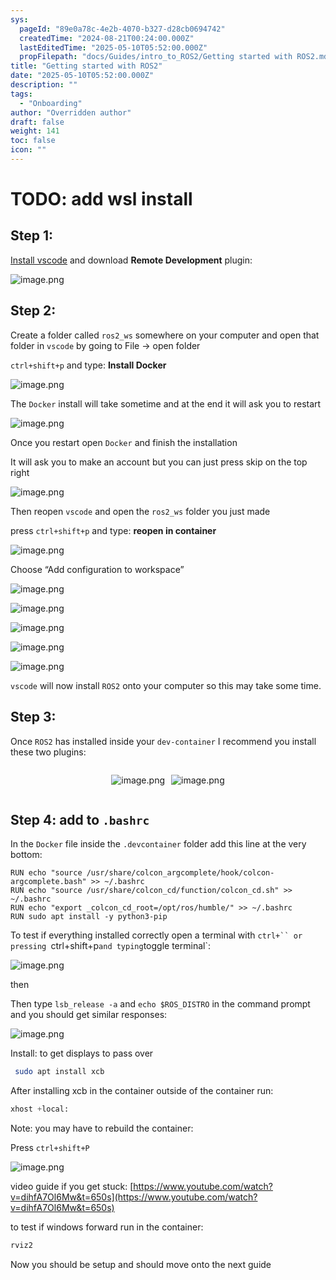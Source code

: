 ```yaml
---
sys:
  pageId: "89e0a78c-4e2b-4070-b327-d28cb0694742"
  createdTime: "2024-08-21T00:24:00.000Z"
  lastEditedTime: "2025-05-10T05:52:00.000Z"
  propFilepath: "docs/Guides/intro_to_ROS2/Getting started with ROS2.md"
title: "Getting started with ROS2"
date: "2025-05-10T05:52:00.000Z"
description: ""
tags:
  - "Onboarding"
author: "Overridden author"
draft: false
weight: 141
toc: false
icon: ""
---
```


# TODO: add wsl install

## Step 1:

[Install vscode](https://code.visualstudio.com/download) and download **Remote Development** plugin:

![image.png](https://prod-files-secure.s3.us-west-2.amazonaws.com/d518164a-d88e-44d1-a4ee-3adb3bd8bce0/efb52993-1881-4a40-b95e-6f020334f022/image.png?X-Amz-Algorithm=AWS4-HMAC-SHA256&X-Amz-Content-Sha256=UNSIGNED-PAYLOAD&X-Amz-Credential=ASIAZI2LB466XCQSIA6C%2F20250710%2Fus-west-2%2Fs3%2Faws4_request&X-Amz-Date=20250710T042214Z&X-Amz-Expires=3600&X-Amz-Security-Token=IQoJb3JpZ2luX2VjEK3%2F%2F%2F%2F%2F%2F%2F%2F%2F%2FwEaCXVzLXdlc3QtMiJHMEUCIH18sVTCWePjSwlmEyJLBJYmkAV6zh4NO9P7QsEk5BEMAiEA7IQVAOqSrrRq%2BjV%2B3Ex5%2B%2FQbZ%2BR4AubZEb5iRXSjd9YqiAQItf%2F%2F%2F%2F%2F%2F%2F%2F%2F%2FARAAGgw2Mzc0MjMxODM4MDUiDNiB%2But2kXkBrH8SGCrcAwlunUYCEzFbw%2FQXLXRhSKqDm%2BoUfqnjF2X3vI9YRJZ%2BtLgm2HnfUI6jfo4E9AGbMoKqtm%2Bw5V8IaYFw5dTlYKMvGvHA1vkhKOYXQX9AYMqu8R8zbSjYW5q6O2C%2Bw0Cdw0fsDSRE7w%2FxV0LDPnEIVqvSL5EvtMc4ViBZnhf2jLxaxgbLtrx9TVz59fPr5OaN9rsGqdJkbEfIzY%2BeEsHtTmM7Dn%2BvUw98LEusUfVMBwj5Gx51k7KRixshtNpIykjzhkTW6MSd4hxjrbrWluGvPdVVLfKGm0fa1jukQJ5S8WZx8eEV%2FdOVFg%2FbGN8Sq%2FcXidxrXMpCcbBVb%2FX7ZqzLVQie87k3RjKUb59iOTXFB5V4U26rpRdKm%2FP1eL2IWAI7lA%2B4Uf1WGZzfFhzhKkwnZUwlFBAPRG%2FonU1mX9ue46jt1ec%2BBinGj0tVL23dHwfPfDfKNaBIxybmo2sE9AZmiWLmKjIt4ocbWtZQwfHSjVDFGicDVk73N2LUDCKSToKxgcqdIT6WXNie6tT4ijkSJSXiB%2FT2737NshAoBaEwT%2BtGHgm3usiq8WQFOUFkUscox3JfBVIJvr89%2BznCGXekXYFZDhwRlSVYCZa4M7Yf1LJUfGq4fTCAPDbVzi2CMP%2F%2BvMMGOqUBBWk4zGPqyVl4hbl3iktkJ7RsKLXtcv9p6hzpEx%2BdKbJvQ%2FYB8A8W7EAGmNDeY4Al%2FbD5bUa1sJdVsxJNf3n8UR7Ls4NyfGpeX6kmJ25NRzbXRZZFySkQYn%2BjEvUWvDeYLXbMnQLR9S165NoW3xmEnNiEsPepG4Yl05jDLOKyDmdrMkA962uFnv0r0LaeJWaC8xAeARvT%2B%2F51wON5rtiSlud3CDW6&X-Amz-Signature=49dabe2c247cf459f7a6f2288f37a70c4baad390ad61803a85a4c4ab2b105132&X-Amz-SignedHeaders=host&x-amz-checksum-mode=ENABLED&x-id=GetObject)

## Step 2:

Create a folder called `ros2_ws` somewhere on your computer and open that folder in `vscode` by going to File → open folder 

`ctrl+shift+p` and type: **Install Docker**

![image.png](https://prod-files-secure.s3.us-west-2.amazonaws.com/d518164a-d88e-44d1-a4ee-3adb3bd8bce0/2269dc0e-1cd5-47ff-bceb-c04ad9b2eab0/image.png?X-Amz-Algorithm=AWS4-HMAC-SHA256&X-Amz-Content-Sha256=UNSIGNED-PAYLOAD&X-Amz-Credential=ASIAZI2LB466XCQSIA6C%2F20250710%2Fus-west-2%2Fs3%2Faws4_request&X-Amz-Date=20250710T042214Z&X-Amz-Expires=3600&X-Amz-Security-Token=IQoJb3JpZ2luX2VjEK3%2F%2F%2F%2F%2F%2F%2F%2F%2F%2FwEaCXVzLXdlc3QtMiJHMEUCIH18sVTCWePjSwlmEyJLBJYmkAV6zh4NO9P7QsEk5BEMAiEA7IQVAOqSrrRq%2BjV%2B3Ex5%2B%2FQbZ%2BR4AubZEb5iRXSjd9YqiAQItf%2F%2F%2F%2F%2F%2F%2F%2F%2F%2FARAAGgw2Mzc0MjMxODM4MDUiDNiB%2But2kXkBrH8SGCrcAwlunUYCEzFbw%2FQXLXRhSKqDm%2BoUfqnjF2X3vI9YRJZ%2BtLgm2HnfUI6jfo4E9AGbMoKqtm%2Bw5V8IaYFw5dTlYKMvGvHA1vkhKOYXQX9AYMqu8R8zbSjYW5q6O2C%2Bw0Cdw0fsDSRE7w%2FxV0LDPnEIVqvSL5EvtMc4ViBZnhf2jLxaxgbLtrx9TVz59fPr5OaN9rsGqdJkbEfIzY%2BeEsHtTmM7Dn%2BvUw98LEusUfVMBwj5Gx51k7KRixshtNpIykjzhkTW6MSd4hxjrbrWluGvPdVVLfKGm0fa1jukQJ5S8WZx8eEV%2FdOVFg%2FbGN8Sq%2FcXidxrXMpCcbBVb%2FX7ZqzLVQie87k3RjKUb59iOTXFB5V4U26rpRdKm%2FP1eL2IWAI7lA%2B4Uf1WGZzfFhzhKkwnZUwlFBAPRG%2FonU1mX9ue46jt1ec%2BBinGj0tVL23dHwfPfDfKNaBIxybmo2sE9AZmiWLmKjIt4ocbWtZQwfHSjVDFGicDVk73N2LUDCKSToKxgcqdIT6WXNie6tT4ijkSJSXiB%2FT2737NshAoBaEwT%2BtGHgm3usiq8WQFOUFkUscox3JfBVIJvr89%2BznCGXekXYFZDhwRlSVYCZa4M7Yf1LJUfGq4fTCAPDbVzi2CMP%2F%2BvMMGOqUBBWk4zGPqyVl4hbl3iktkJ7RsKLXtcv9p6hzpEx%2BdKbJvQ%2FYB8A8W7EAGmNDeY4Al%2FbD5bUa1sJdVsxJNf3n8UR7Ls4NyfGpeX6kmJ25NRzbXRZZFySkQYn%2BjEvUWvDeYLXbMnQLR9S165NoW3xmEnNiEsPepG4Yl05jDLOKyDmdrMkA962uFnv0r0LaeJWaC8xAeARvT%2B%2F51wON5rtiSlud3CDW6&X-Amz-Signature=cd480fa4950cf0031d0794c9256959352a9a5d23e263c54057dc02a07d4be5ea&X-Amz-SignedHeaders=host&x-amz-checksum-mode=ENABLED&x-id=GetObject)

The `Docker` install will take sometime and at the end it will ask you to restart

![image.png](https://prod-files-secure.s3.us-west-2.amazonaws.com/d518164a-d88e-44d1-a4ee-3adb3bd8bce0/ed233f78-be33-4b1f-b89c-9c346c0e961e/image.png?X-Amz-Algorithm=AWS4-HMAC-SHA256&X-Amz-Content-Sha256=UNSIGNED-PAYLOAD&X-Amz-Credential=ASIAZI2LB466XCQSIA6C%2F20250710%2Fus-west-2%2Fs3%2Faws4_request&X-Amz-Date=20250710T042214Z&X-Amz-Expires=3600&X-Amz-Security-Token=IQoJb3JpZ2luX2VjEK3%2F%2F%2F%2F%2F%2F%2F%2F%2F%2FwEaCXVzLXdlc3QtMiJHMEUCIH18sVTCWePjSwlmEyJLBJYmkAV6zh4NO9P7QsEk5BEMAiEA7IQVAOqSrrRq%2BjV%2B3Ex5%2B%2FQbZ%2BR4AubZEb5iRXSjd9YqiAQItf%2F%2F%2F%2F%2F%2F%2F%2F%2F%2FARAAGgw2Mzc0MjMxODM4MDUiDNiB%2But2kXkBrH8SGCrcAwlunUYCEzFbw%2FQXLXRhSKqDm%2BoUfqnjF2X3vI9YRJZ%2BtLgm2HnfUI6jfo4E9AGbMoKqtm%2Bw5V8IaYFw5dTlYKMvGvHA1vkhKOYXQX9AYMqu8R8zbSjYW5q6O2C%2Bw0Cdw0fsDSRE7w%2FxV0LDPnEIVqvSL5EvtMc4ViBZnhf2jLxaxgbLtrx9TVz59fPr5OaN9rsGqdJkbEfIzY%2BeEsHtTmM7Dn%2BvUw98LEusUfVMBwj5Gx51k7KRixshtNpIykjzhkTW6MSd4hxjrbrWluGvPdVVLfKGm0fa1jukQJ5S8WZx8eEV%2FdOVFg%2FbGN8Sq%2FcXidxrXMpCcbBVb%2FX7ZqzLVQie87k3RjKUb59iOTXFB5V4U26rpRdKm%2FP1eL2IWAI7lA%2B4Uf1WGZzfFhzhKkwnZUwlFBAPRG%2FonU1mX9ue46jt1ec%2BBinGj0tVL23dHwfPfDfKNaBIxybmo2sE9AZmiWLmKjIt4ocbWtZQwfHSjVDFGicDVk73N2LUDCKSToKxgcqdIT6WXNie6tT4ijkSJSXiB%2FT2737NshAoBaEwT%2BtGHgm3usiq8WQFOUFkUscox3JfBVIJvr89%2BznCGXekXYFZDhwRlSVYCZa4M7Yf1LJUfGq4fTCAPDbVzi2CMP%2F%2BvMMGOqUBBWk4zGPqyVl4hbl3iktkJ7RsKLXtcv9p6hzpEx%2BdKbJvQ%2FYB8A8W7EAGmNDeY4Al%2FbD5bUa1sJdVsxJNf3n8UR7Ls4NyfGpeX6kmJ25NRzbXRZZFySkQYn%2BjEvUWvDeYLXbMnQLR9S165NoW3xmEnNiEsPepG4Yl05jDLOKyDmdrMkA962uFnv0r0LaeJWaC8xAeARvT%2B%2F51wON5rtiSlud3CDW6&X-Amz-Signature=e4984c51b890ece2f425eb4bfaa54f7bca840be753326d917fcee1f693ecd31a&X-Amz-SignedHeaders=host&x-amz-checksum-mode=ENABLED&x-id=GetObject)

Once you restart open `Docker` and finish the installation

It will ask you to make an account but you can just press skip on the top right

![image.png](https://prod-files-secure.s3.us-west-2.amazonaws.com/d518164a-d88e-44d1-a4ee-3adb3bd8bce0/21010ad9-1659-4fd9-9f59-9932a09b2a3d/image.png?X-Amz-Algorithm=AWS4-HMAC-SHA256&X-Amz-Content-Sha256=UNSIGNED-PAYLOAD&X-Amz-Credential=ASIAZI2LB466XCQSIA6C%2F20250710%2Fus-west-2%2Fs3%2Faws4_request&X-Amz-Date=20250710T042214Z&X-Amz-Expires=3600&X-Amz-Security-Token=IQoJb3JpZ2luX2VjEK3%2F%2F%2F%2F%2F%2F%2F%2F%2F%2FwEaCXVzLXdlc3QtMiJHMEUCIH18sVTCWePjSwlmEyJLBJYmkAV6zh4NO9P7QsEk5BEMAiEA7IQVAOqSrrRq%2BjV%2B3Ex5%2B%2FQbZ%2BR4AubZEb5iRXSjd9YqiAQItf%2F%2F%2F%2F%2F%2F%2F%2F%2F%2FARAAGgw2Mzc0MjMxODM4MDUiDNiB%2But2kXkBrH8SGCrcAwlunUYCEzFbw%2FQXLXRhSKqDm%2BoUfqnjF2X3vI9YRJZ%2BtLgm2HnfUI6jfo4E9AGbMoKqtm%2Bw5V8IaYFw5dTlYKMvGvHA1vkhKOYXQX9AYMqu8R8zbSjYW5q6O2C%2Bw0Cdw0fsDSRE7w%2FxV0LDPnEIVqvSL5EvtMc4ViBZnhf2jLxaxgbLtrx9TVz59fPr5OaN9rsGqdJkbEfIzY%2BeEsHtTmM7Dn%2BvUw98LEusUfVMBwj5Gx51k7KRixshtNpIykjzhkTW6MSd4hxjrbrWluGvPdVVLfKGm0fa1jukQJ5S8WZx8eEV%2FdOVFg%2FbGN8Sq%2FcXidxrXMpCcbBVb%2FX7ZqzLVQie87k3RjKUb59iOTXFB5V4U26rpRdKm%2FP1eL2IWAI7lA%2B4Uf1WGZzfFhzhKkwnZUwlFBAPRG%2FonU1mX9ue46jt1ec%2BBinGj0tVL23dHwfPfDfKNaBIxybmo2sE9AZmiWLmKjIt4ocbWtZQwfHSjVDFGicDVk73N2LUDCKSToKxgcqdIT6WXNie6tT4ijkSJSXiB%2FT2737NshAoBaEwT%2BtGHgm3usiq8WQFOUFkUscox3JfBVIJvr89%2BznCGXekXYFZDhwRlSVYCZa4M7Yf1LJUfGq4fTCAPDbVzi2CMP%2F%2BvMMGOqUBBWk4zGPqyVl4hbl3iktkJ7RsKLXtcv9p6hzpEx%2BdKbJvQ%2FYB8A8W7EAGmNDeY4Al%2FbD5bUa1sJdVsxJNf3n8UR7Ls4NyfGpeX6kmJ25NRzbXRZZFySkQYn%2BjEvUWvDeYLXbMnQLR9S165NoW3xmEnNiEsPepG4Yl05jDLOKyDmdrMkA962uFnv0r0LaeJWaC8xAeARvT%2B%2F51wON5rtiSlud3CDW6&X-Amz-Signature=4bd41b9f6b2aab2185ae3507b97f75bc97b46f78ba26ebd8e6135188e53ff406&X-Amz-SignedHeaders=host&x-amz-checksum-mode=ENABLED&x-id=GetObject)

Then reopen `vscode` and open the `ros2_ws` folder you just made

press `ctrl+shift+p` and type: **reopen in container**

![image.png](https://prod-files-secure.s3.us-west-2.amazonaws.com/d518164a-d88e-44d1-a4ee-3adb3bd8bce0/4e93b8c2-41ad-488c-8095-c74205196118/image.png?X-Amz-Algorithm=AWS4-HMAC-SHA256&X-Amz-Content-Sha256=UNSIGNED-PAYLOAD&X-Amz-Credential=ASIAZI2LB466XCQSIA6C%2F20250710%2Fus-west-2%2Fs3%2Faws4_request&X-Amz-Date=20250710T042214Z&X-Amz-Expires=3600&X-Amz-Security-Token=IQoJb3JpZ2luX2VjEK3%2F%2F%2F%2F%2F%2F%2F%2F%2F%2FwEaCXVzLXdlc3QtMiJHMEUCIH18sVTCWePjSwlmEyJLBJYmkAV6zh4NO9P7QsEk5BEMAiEA7IQVAOqSrrRq%2BjV%2B3Ex5%2B%2FQbZ%2BR4AubZEb5iRXSjd9YqiAQItf%2F%2F%2F%2F%2F%2F%2F%2F%2F%2FARAAGgw2Mzc0MjMxODM4MDUiDNiB%2But2kXkBrH8SGCrcAwlunUYCEzFbw%2FQXLXRhSKqDm%2BoUfqnjF2X3vI9YRJZ%2BtLgm2HnfUI6jfo4E9AGbMoKqtm%2Bw5V8IaYFw5dTlYKMvGvHA1vkhKOYXQX9AYMqu8R8zbSjYW5q6O2C%2Bw0Cdw0fsDSRE7w%2FxV0LDPnEIVqvSL5EvtMc4ViBZnhf2jLxaxgbLtrx9TVz59fPr5OaN9rsGqdJkbEfIzY%2BeEsHtTmM7Dn%2BvUw98LEusUfVMBwj5Gx51k7KRixshtNpIykjzhkTW6MSd4hxjrbrWluGvPdVVLfKGm0fa1jukQJ5S8WZx8eEV%2FdOVFg%2FbGN8Sq%2FcXidxrXMpCcbBVb%2FX7ZqzLVQie87k3RjKUb59iOTXFB5V4U26rpRdKm%2FP1eL2IWAI7lA%2B4Uf1WGZzfFhzhKkwnZUwlFBAPRG%2FonU1mX9ue46jt1ec%2BBinGj0tVL23dHwfPfDfKNaBIxybmo2sE9AZmiWLmKjIt4ocbWtZQwfHSjVDFGicDVk73N2LUDCKSToKxgcqdIT6WXNie6tT4ijkSJSXiB%2FT2737NshAoBaEwT%2BtGHgm3usiq8WQFOUFkUscox3JfBVIJvr89%2BznCGXekXYFZDhwRlSVYCZa4M7Yf1LJUfGq4fTCAPDbVzi2CMP%2F%2BvMMGOqUBBWk4zGPqyVl4hbl3iktkJ7RsKLXtcv9p6hzpEx%2BdKbJvQ%2FYB8A8W7EAGmNDeY4Al%2FbD5bUa1sJdVsxJNf3n8UR7Ls4NyfGpeX6kmJ25NRzbXRZZFySkQYn%2BjEvUWvDeYLXbMnQLR9S165NoW3xmEnNiEsPepG4Yl05jDLOKyDmdrMkA962uFnv0r0LaeJWaC8xAeARvT%2B%2F51wON5rtiSlud3CDW6&X-Amz-Signature=65140d2be7792b8f7aeb4631578265ced936590c12d5fc90433ffe8208e68c51&X-Amz-SignedHeaders=host&x-amz-checksum-mode=ENABLED&x-id=GetObject)

Choose “Add configuration to workspace”

![image.png](https://prod-files-secure.s3.us-west-2.amazonaws.com/d518164a-d88e-44d1-a4ee-3adb3bd8bce0/9560b282-5060-4989-ba37-97e7b2c22476/image.png?X-Amz-Algorithm=AWS4-HMAC-SHA256&X-Amz-Content-Sha256=UNSIGNED-PAYLOAD&X-Amz-Credential=ASIAZI2LB466XCQSIA6C%2F20250710%2Fus-west-2%2Fs3%2Faws4_request&X-Amz-Date=20250710T042214Z&X-Amz-Expires=3600&X-Amz-Security-Token=IQoJb3JpZ2luX2VjEK3%2F%2F%2F%2F%2F%2F%2F%2F%2F%2FwEaCXVzLXdlc3QtMiJHMEUCIH18sVTCWePjSwlmEyJLBJYmkAV6zh4NO9P7QsEk5BEMAiEA7IQVAOqSrrRq%2BjV%2B3Ex5%2B%2FQbZ%2BR4AubZEb5iRXSjd9YqiAQItf%2F%2F%2F%2F%2F%2F%2F%2F%2F%2FARAAGgw2Mzc0MjMxODM4MDUiDNiB%2But2kXkBrH8SGCrcAwlunUYCEzFbw%2FQXLXRhSKqDm%2BoUfqnjF2X3vI9YRJZ%2BtLgm2HnfUI6jfo4E9AGbMoKqtm%2Bw5V8IaYFw5dTlYKMvGvHA1vkhKOYXQX9AYMqu8R8zbSjYW5q6O2C%2Bw0Cdw0fsDSRE7w%2FxV0LDPnEIVqvSL5EvtMc4ViBZnhf2jLxaxgbLtrx9TVz59fPr5OaN9rsGqdJkbEfIzY%2BeEsHtTmM7Dn%2BvUw98LEusUfVMBwj5Gx51k7KRixshtNpIykjzhkTW6MSd4hxjrbrWluGvPdVVLfKGm0fa1jukQJ5S8WZx8eEV%2FdOVFg%2FbGN8Sq%2FcXidxrXMpCcbBVb%2FX7ZqzLVQie87k3RjKUb59iOTXFB5V4U26rpRdKm%2FP1eL2IWAI7lA%2B4Uf1WGZzfFhzhKkwnZUwlFBAPRG%2FonU1mX9ue46jt1ec%2BBinGj0tVL23dHwfPfDfKNaBIxybmo2sE9AZmiWLmKjIt4ocbWtZQwfHSjVDFGicDVk73N2LUDCKSToKxgcqdIT6WXNie6tT4ijkSJSXiB%2FT2737NshAoBaEwT%2BtGHgm3usiq8WQFOUFkUscox3JfBVIJvr89%2BznCGXekXYFZDhwRlSVYCZa4M7Yf1LJUfGq4fTCAPDbVzi2CMP%2F%2BvMMGOqUBBWk4zGPqyVl4hbl3iktkJ7RsKLXtcv9p6hzpEx%2BdKbJvQ%2FYB8A8W7EAGmNDeY4Al%2FbD5bUa1sJdVsxJNf3n8UR7Ls4NyfGpeX6kmJ25NRzbXRZZFySkQYn%2BjEvUWvDeYLXbMnQLR9S165NoW3xmEnNiEsPepG4Yl05jDLOKyDmdrMkA962uFnv0r0LaeJWaC8xAeARvT%2B%2F51wON5rtiSlud3CDW6&X-Amz-Signature=c72c18535db52465cc775384fdcccc56bf7da3c5f2aeba1bc6563251a5d6f53e&X-Amz-SignedHeaders=host&x-amz-checksum-mode=ENABLED&x-id=GetObject)

![image.png](https://prod-files-secure.s3.us-west-2.amazonaws.com/d518164a-d88e-44d1-a4ee-3adb3bd8bce0/2ee63f81-886b-48e8-a553-dc6e5eac99e4/image.png?X-Amz-Algorithm=AWS4-HMAC-SHA256&X-Amz-Content-Sha256=UNSIGNED-PAYLOAD&X-Amz-Credential=ASIAZI2LB466XCQSIA6C%2F20250710%2Fus-west-2%2Fs3%2Faws4_request&X-Amz-Date=20250710T042214Z&X-Amz-Expires=3600&X-Amz-Security-Token=IQoJb3JpZ2luX2VjEK3%2F%2F%2F%2F%2F%2F%2F%2F%2F%2FwEaCXVzLXdlc3QtMiJHMEUCIH18sVTCWePjSwlmEyJLBJYmkAV6zh4NO9P7QsEk5BEMAiEA7IQVAOqSrrRq%2BjV%2B3Ex5%2B%2FQbZ%2BR4AubZEb5iRXSjd9YqiAQItf%2F%2F%2F%2F%2F%2F%2F%2F%2F%2FARAAGgw2Mzc0MjMxODM4MDUiDNiB%2But2kXkBrH8SGCrcAwlunUYCEzFbw%2FQXLXRhSKqDm%2BoUfqnjF2X3vI9YRJZ%2BtLgm2HnfUI6jfo4E9AGbMoKqtm%2Bw5V8IaYFw5dTlYKMvGvHA1vkhKOYXQX9AYMqu8R8zbSjYW5q6O2C%2Bw0Cdw0fsDSRE7w%2FxV0LDPnEIVqvSL5EvtMc4ViBZnhf2jLxaxgbLtrx9TVz59fPr5OaN9rsGqdJkbEfIzY%2BeEsHtTmM7Dn%2BvUw98LEusUfVMBwj5Gx51k7KRixshtNpIykjzhkTW6MSd4hxjrbrWluGvPdVVLfKGm0fa1jukQJ5S8WZx8eEV%2FdOVFg%2FbGN8Sq%2FcXidxrXMpCcbBVb%2FX7ZqzLVQie87k3RjKUb59iOTXFB5V4U26rpRdKm%2FP1eL2IWAI7lA%2B4Uf1WGZzfFhzhKkwnZUwlFBAPRG%2FonU1mX9ue46jt1ec%2BBinGj0tVL23dHwfPfDfKNaBIxybmo2sE9AZmiWLmKjIt4ocbWtZQwfHSjVDFGicDVk73N2LUDCKSToKxgcqdIT6WXNie6tT4ijkSJSXiB%2FT2737NshAoBaEwT%2BtGHgm3usiq8WQFOUFkUscox3JfBVIJvr89%2BznCGXekXYFZDhwRlSVYCZa4M7Yf1LJUfGq4fTCAPDbVzi2CMP%2F%2BvMMGOqUBBWk4zGPqyVl4hbl3iktkJ7RsKLXtcv9p6hzpEx%2BdKbJvQ%2FYB8A8W7EAGmNDeY4Al%2FbD5bUa1sJdVsxJNf3n8UR7Ls4NyfGpeX6kmJ25NRzbXRZZFySkQYn%2BjEvUWvDeYLXbMnQLR9S165NoW3xmEnNiEsPepG4Yl05jDLOKyDmdrMkA962uFnv0r0LaeJWaC8xAeARvT%2B%2F51wON5rtiSlud3CDW6&X-Amz-Signature=93e56b14c8f79d92365d2992c202ace768cb99d0a27d25444b39b6695156acca&X-Amz-SignedHeaders=host&x-amz-checksum-mode=ENABLED&x-id=GetObject)

![image.png](https://prod-files-secure.s3.us-west-2.amazonaws.com/d518164a-d88e-44d1-a4ee-3adb3bd8bce0/ae1580b2-b048-407e-aed9-b584224a7a04/image.png?X-Amz-Algorithm=AWS4-HMAC-SHA256&X-Amz-Content-Sha256=UNSIGNED-PAYLOAD&X-Amz-Credential=ASIAZI2LB466XCQSIA6C%2F20250710%2Fus-west-2%2Fs3%2Faws4_request&X-Amz-Date=20250710T042214Z&X-Amz-Expires=3600&X-Amz-Security-Token=IQoJb3JpZ2luX2VjEK3%2F%2F%2F%2F%2F%2F%2F%2F%2F%2FwEaCXVzLXdlc3QtMiJHMEUCIH18sVTCWePjSwlmEyJLBJYmkAV6zh4NO9P7QsEk5BEMAiEA7IQVAOqSrrRq%2BjV%2B3Ex5%2B%2FQbZ%2BR4AubZEb5iRXSjd9YqiAQItf%2F%2F%2F%2F%2F%2F%2F%2F%2F%2FARAAGgw2Mzc0MjMxODM4MDUiDNiB%2But2kXkBrH8SGCrcAwlunUYCEzFbw%2FQXLXRhSKqDm%2BoUfqnjF2X3vI9YRJZ%2BtLgm2HnfUI6jfo4E9AGbMoKqtm%2Bw5V8IaYFw5dTlYKMvGvHA1vkhKOYXQX9AYMqu8R8zbSjYW5q6O2C%2Bw0Cdw0fsDSRE7w%2FxV0LDPnEIVqvSL5EvtMc4ViBZnhf2jLxaxgbLtrx9TVz59fPr5OaN9rsGqdJkbEfIzY%2BeEsHtTmM7Dn%2BvUw98LEusUfVMBwj5Gx51k7KRixshtNpIykjzhkTW6MSd4hxjrbrWluGvPdVVLfKGm0fa1jukQJ5S8WZx8eEV%2FdOVFg%2FbGN8Sq%2FcXidxrXMpCcbBVb%2FX7ZqzLVQie87k3RjKUb59iOTXFB5V4U26rpRdKm%2FP1eL2IWAI7lA%2B4Uf1WGZzfFhzhKkwnZUwlFBAPRG%2FonU1mX9ue46jt1ec%2BBinGj0tVL23dHwfPfDfKNaBIxybmo2sE9AZmiWLmKjIt4ocbWtZQwfHSjVDFGicDVk73N2LUDCKSToKxgcqdIT6WXNie6tT4ijkSJSXiB%2FT2737NshAoBaEwT%2BtGHgm3usiq8WQFOUFkUscox3JfBVIJvr89%2BznCGXekXYFZDhwRlSVYCZa4M7Yf1LJUfGq4fTCAPDbVzi2CMP%2F%2BvMMGOqUBBWk4zGPqyVl4hbl3iktkJ7RsKLXtcv9p6hzpEx%2BdKbJvQ%2FYB8A8W7EAGmNDeY4Al%2FbD5bUa1sJdVsxJNf3n8UR7Ls4NyfGpeX6kmJ25NRzbXRZZFySkQYn%2BjEvUWvDeYLXbMnQLR9S165NoW3xmEnNiEsPepG4Yl05jDLOKyDmdrMkA962uFnv0r0LaeJWaC8xAeARvT%2B%2F51wON5rtiSlud3CDW6&X-Amz-Signature=d5d5cbcae52e011e97d56e6d9e89580ce8f52610d2ebe360f514eb801067645e&X-Amz-SignedHeaders=host&x-amz-checksum-mode=ENABLED&x-id=GetObject)

![image.png](https://prod-files-secure.s3.us-west-2.amazonaws.com/d518164a-d88e-44d1-a4ee-3adb3bd8bce0/53255b28-f75e-430f-b9e3-c0ac8577e42b/image.png?X-Amz-Algorithm=AWS4-HMAC-SHA256&X-Amz-Content-Sha256=UNSIGNED-PAYLOAD&X-Amz-Credential=ASIAZI2LB466XCQSIA6C%2F20250710%2Fus-west-2%2Fs3%2Faws4_request&X-Amz-Date=20250710T042214Z&X-Amz-Expires=3600&X-Amz-Security-Token=IQoJb3JpZ2luX2VjEK3%2F%2F%2F%2F%2F%2F%2F%2F%2F%2FwEaCXVzLXdlc3QtMiJHMEUCIH18sVTCWePjSwlmEyJLBJYmkAV6zh4NO9P7QsEk5BEMAiEA7IQVAOqSrrRq%2BjV%2B3Ex5%2B%2FQbZ%2BR4AubZEb5iRXSjd9YqiAQItf%2F%2F%2F%2F%2F%2F%2F%2F%2F%2FARAAGgw2Mzc0MjMxODM4MDUiDNiB%2But2kXkBrH8SGCrcAwlunUYCEzFbw%2FQXLXRhSKqDm%2BoUfqnjF2X3vI9YRJZ%2BtLgm2HnfUI6jfo4E9AGbMoKqtm%2Bw5V8IaYFw5dTlYKMvGvHA1vkhKOYXQX9AYMqu8R8zbSjYW5q6O2C%2Bw0Cdw0fsDSRE7w%2FxV0LDPnEIVqvSL5EvtMc4ViBZnhf2jLxaxgbLtrx9TVz59fPr5OaN9rsGqdJkbEfIzY%2BeEsHtTmM7Dn%2BvUw98LEusUfVMBwj5Gx51k7KRixshtNpIykjzhkTW6MSd4hxjrbrWluGvPdVVLfKGm0fa1jukQJ5S8WZx8eEV%2FdOVFg%2FbGN8Sq%2FcXidxrXMpCcbBVb%2FX7ZqzLVQie87k3RjKUb59iOTXFB5V4U26rpRdKm%2FP1eL2IWAI7lA%2B4Uf1WGZzfFhzhKkwnZUwlFBAPRG%2FonU1mX9ue46jt1ec%2BBinGj0tVL23dHwfPfDfKNaBIxybmo2sE9AZmiWLmKjIt4ocbWtZQwfHSjVDFGicDVk73N2LUDCKSToKxgcqdIT6WXNie6tT4ijkSJSXiB%2FT2737NshAoBaEwT%2BtGHgm3usiq8WQFOUFkUscox3JfBVIJvr89%2BznCGXekXYFZDhwRlSVYCZa4M7Yf1LJUfGq4fTCAPDbVzi2CMP%2F%2BvMMGOqUBBWk4zGPqyVl4hbl3iktkJ7RsKLXtcv9p6hzpEx%2BdKbJvQ%2FYB8A8W7EAGmNDeY4Al%2FbD5bUa1sJdVsxJNf3n8UR7Ls4NyfGpeX6kmJ25NRzbXRZZFySkQYn%2BjEvUWvDeYLXbMnQLR9S165NoW3xmEnNiEsPepG4Yl05jDLOKyDmdrMkA962uFnv0r0LaeJWaC8xAeARvT%2B%2F51wON5rtiSlud3CDW6&X-Amz-Signature=90de9b14727fbdd759e769f2e492949c0106fdec43f7754225466a58cf3bc481&X-Amz-SignedHeaders=host&x-amz-checksum-mode=ENABLED&x-id=GetObject)

![image.png](https://prod-files-secure.s3.us-west-2.amazonaws.com/d518164a-d88e-44d1-a4ee-3adb3bd8bce0/7c562767-5af9-4ffb-97d1-327bcdf4ee00/image.png?X-Amz-Algorithm=AWS4-HMAC-SHA256&X-Amz-Content-Sha256=UNSIGNED-PAYLOAD&X-Amz-Credential=ASIAZI2LB466XCQSIA6C%2F20250710%2Fus-west-2%2Fs3%2Faws4_request&X-Amz-Date=20250710T042214Z&X-Amz-Expires=3600&X-Amz-Security-Token=IQoJb3JpZ2luX2VjEK3%2F%2F%2F%2F%2F%2F%2F%2F%2F%2FwEaCXVzLXdlc3QtMiJHMEUCIH18sVTCWePjSwlmEyJLBJYmkAV6zh4NO9P7QsEk5BEMAiEA7IQVAOqSrrRq%2BjV%2B3Ex5%2B%2FQbZ%2BR4AubZEb5iRXSjd9YqiAQItf%2F%2F%2F%2F%2F%2F%2F%2F%2F%2FARAAGgw2Mzc0MjMxODM4MDUiDNiB%2But2kXkBrH8SGCrcAwlunUYCEzFbw%2FQXLXRhSKqDm%2BoUfqnjF2X3vI9YRJZ%2BtLgm2HnfUI6jfo4E9AGbMoKqtm%2Bw5V8IaYFw5dTlYKMvGvHA1vkhKOYXQX9AYMqu8R8zbSjYW5q6O2C%2Bw0Cdw0fsDSRE7w%2FxV0LDPnEIVqvSL5EvtMc4ViBZnhf2jLxaxgbLtrx9TVz59fPr5OaN9rsGqdJkbEfIzY%2BeEsHtTmM7Dn%2BvUw98LEusUfVMBwj5Gx51k7KRixshtNpIykjzhkTW6MSd4hxjrbrWluGvPdVVLfKGm0fa1jukQJ5S8WZx8eEV%2FdOVFg%2FbGN8Sq%2FcXidxrXMpCcbBVb%2FX7ZqzLVQie87k3RjKUb59iOTXFB5V4U26rpRdKm%2FP1eL2IWAI7lA%2B4Uf1WGZzfFhzhKkwnZUwlFBAPRG%2FonU1mX9ue46jt1ec%2BBinGj0tVL23dHwfPfDfKNaBIxybmo2sE9AZmiWLmKjIt4ocbWtZQwfHSjVDFGicDVk73N2LUDCKSToKxgcqdIT6WXNie6tT4ijkSJSXiB%2FT2737NshAoBaEwT%2BtGHgm3usiq8WQFOUFkUscox3JfBVIJvr89%2BznCGXekXYFZDhwRlSVYCZa4M7Yf1LJUfGq4fTCAPDbVzi2CMP%2F%2BvMMGOqUBBWk4zGPqyVl4hbl3iktkJ7RsKLXtcv9p6hzpEx%2BdKbJvQ%2FYB8A8W7EAGmNDeY4Al%2FbD5bUa1sJdVsxJNf3n8UR7Ls4NyfGpeX6kmJ25NRzbXRZZFySkQYn%2BjEvUWvDeYLXbMnQLR9S165NoW3xmEnNiEsPepG4Yl05jDLOKyDmdrMkA962uFnv0r0LaeJWaC8xAeARvT%2B%2F51wON5rtiSlud3CDW6&X-Amz-Signature=9a823380e0c1bc95b3de37bb209ea66d8ea6b86eacabda33ac51793a15bec3b6&X-Amz-SignedHeaders=host&x-amz-checksum-mode=ENABLED&x-id=GetObject)

`vscode` will now install `ROS2` onto your computer so this may take some time.

## Step 3:

Once `ROS2` has installed inside your `dev-container` I recommend you install these two plugins:

<div style="display: flex;flex-direction: row; column-gap:10px; max-width: 630px;justify-content: center;">
<div>

![image.png](https://prod-files-secure.s3.us-west-2.amazonaws.com/d518164a-d88e-44d1-a4ee-3adb3bd8bce0/3fc3d550-5a54-4ba1-ba6b-faa01cdb7369/image.png?X-Amz-Algorithm=AWS4-HMAC-SHA256&X-Amz-Content-Sha256=UNSIGNED-PAYLOAD&X-Amz-Credential=ASIAZI2LB466VXEP44PO%2F20250710%2Fus-west-2%2Fs3%2Faws4_request&X-Amz-Date=20250710T042217Z&X-Amz-Expires=3600&X-Amz-Security-Token=IQoJb3JpZ2luX2VjEKv%2F%2F%2F%2F%2F%2F%2F%2F%2F%2FwEaCXVzLXdlc3QtMiJHMEUCIHwImw2MnP%2BptondlZJeA3XUVYW1HZQKH5qXrXnRQmQuAiEAqs790jczWPy7JWtTsPI8gM5%2BnYEEcFsQTq1xL6mqmtEqiAQItP%2F%2F%2F%2F%2F%2F%2F%2F%2F%2FARAAGgw2Mzc0MjMxODM4MDUiDPQ7XWk6NmmllsYpXSrcAxxwRCXDF7uL73mR8HWPZHu7fhBWTbQ%2BulU93n1SSU6DAKvdE0g94sR3FmrhFicPOOL3qcW3lcTHgOF4wu8q9s3dVBaaL4skn6U5R4%2FITj2LXpo8Qz2rlxkMTcSr%2BaeGqkpsrrsh18HJL59BTp3h%2BoFOUbXI%2B5QLTNufAMXFJl%2BccP%2FZQbQNWSCKYraAhLYtMp7e7CWB%2BGCGoCSW0ZHLo39KQD2kS4ZTDdo9skqFjKAP0zWmsPCD2IQSDI5fgdoA1xKg24%2BhDQ2DcFTiHVN%2BE4FWZl4vejQmuWfEAO7YHPtXRYAP7%2FAvnGZ2KOO7p3Wop9NF%2B%2BrFdYmc2pyl0IKNm61qUcP%2FaidU8mnsdO00AKCeQ04HNgPILqm%2BIlgAPHRBEYC0GjpDRRgBJABib%2FFU4H6%2Fje4jt%2BB0sDoQIItqA%2FQNRq9ULR1nXwkaZmJ237zeO7NyeekzbUDk42XgnNwroyEO92TMd6bzwPMf8ahJkZtdPzxOknQyJP1QtcKuavKvebqu9rveH0YB2Bir3Xtr7uagEX9ZtbRbRwEHPg3TR4AbYE8CfHmgAUll6Sy9hiUNBDun8FqrTQiGMQfdR6OgG5%2FXIlWysVM6VL8wCVQWNvVwNInB6wB6m4Z18wwWMI3RvMMGOqUBWnbe%2BUPzU7pD4Klk9dcYPJyV1PRrGcPthYBXB7xPtMLYT%2B6aSt%2FFZOgGGM%2BmBJ1uYK1kUlx5mm%2BwpIwpRJ%2BHCAFeAtDcC0SCsOb8EFyVEq%2Fa3ZdHasEd6fOJoLj1yCHbSly2s026bDPwDO0Vd0RNd7SV0qGWel4FKGq0PRqysTBUDz5MS%2FhF6gtRvPCxRjeaxqfdfzUgHROLccbHuf%2BWFKLUnrJC&X-Amz-Signature=db03d8fdd1b648d00d2d1aced8c1c6a6ad28d8bf64a6549afc233da61ecf2393&X-Amz-SignedHeaders=host&x-amz-checksum-mode=ENABLED&x-id=GetObject)

</div>
<div>

![image.png](https://prod-files-secure.s3.us-west-2.amazonaws.com/d518164a-d88e-44d1-a4ee-3adb3bd8bce0/d994cc66-13c2-4093-a5a3-f84cf4601a82/image.png?X-Amz-Algorithm=AWS4-HMAC-SHA256&X-Amz-Content-Sha256=UNSIGNED-PAYLOAD&X-Amz-Credential=ASIAZI2LB4665TFOYSKF%2F20250710%2Fus-west-2%2Fs3%2Faws4_request&X-Amz-Date=20250710T042217Z&X-Amz-Expires=3600&X-Amz-Security-Token=IQoJb3JpZ2luX2VjEKv%2F%2F%2F%2F%2F%2F%2F%2F%2F%2FwEaCXVzLXdlc3QtMiJIMEYCIQDicKf9WaFaXOCZbJrRfmXbSvFbxY%2Fb1bfvau%2B7QpFUTAIhAJj7aES53pxBMTqNToZ1BDA8uNOLOD82SSkkfhO5U6%2FdKogECLT%2F%2F%2F%2F%2F%2F%2F%2F%2F%2FwEQABoMNjM3NDIzMTgzODA1Igyak40nxc%2Fh9QXjITgq3AN4kLpaCxBmn1V2LZoX5JgmhrPLJ1Ft3IrE%2Fyx%2F6YkJO4PbDrRF3SYhhl9CVf2WgtUQeryLXj%2Bf3%2BfeeecAiZsJTDoYvvdXwMdKQDWKiFEkqnR6aH3uh%2BMFMB%2Bse8DPMpm%2FIiO8aIQ2Xklto9XWv0jJHoo%2BW9SaRYRTjxDB7qGiS2n4L4o2xHyJ1IeSSaL9cWXyShDsbnwCQyc7%2BkJnwW3HxSjtBR9F2YXT%2FT0PVp0LJxVCS57S0J1%2FqFLIY%2FRfZe3OqIhWxxkqJE%2FuBeLaBaYXFFk5xX%2B4rxC98tqGia17WROEH8evcU%2FW0PVW39SZjdK5IQBU4Bw2dQBgZmabFY1IHbLnXiUaRdZ93CyvIb0pTBfcRtYQ8kKXV04RwYVBU9LU4ctjJ0jFTWxBZ5U989zK3%2FNCxJFJ4be4AvaqkQjm%2BIa25AFJPHwNb5%2Fkjm1N1cWChLlyvdhHHYaNqLcm77IMaQme8v4p5rBXHWV1WVmqhhVOBoNF49%2FaN1jpiYLvWK%2FlKXhCaAs2LjjdvbgB%2FxriCMZlwe%2B0nlxr9lg%2Bs4pLI6k5dRxB%2FgCsjkIJZLK5myvDYvA2ZAdNKRCGYqRgIV2ZUWnBj31M1YX03f8GzLNQDCm9Y6B2RH5T%2F0lBOzDj0LzDBjqkAR8XaQhslORJv74zxo5T0xV830V9TycSKLI2W7YjTmRfPqwHW3YdsYTjUSqlz%2F0nWG1ZptfzrZPF2eDbhJHj0CEo2AKFUYrWwiF86nbhq8M67TtElAgmsUW14IBvaYWFgFHfBk%2FyexS8w5Hi93ubN5tQNM%2F2vb4aLVEb8%2BwzjL6HyQwh%2Bcha1sZQUfM2A%2BJ9lihy%2BLcvpJQvruXW819gEiw10rww&X-Amz-Signature=1ba60ea791bd22713c239eb5ff77b163300a363f93612fd7b1bae6823efc77f7&X-Amz-SignedHeaders=host&x-amz-checksum-mode=ENABLED&x-id=GetObject)

</div>
</div>

## Step 4: add to `.bashrc`

In the `Docker` file inside the `.devcontainer` folder add this line at the very bottom: 

```docker
RUN echo "source /usr/share/colcon_argcomplete/hook/colcon-argcomplete.bash" >> ~/.bashrc
RUN echo "source /usr/share/colcon_cd/function/colcon_cd.sh" >> ~/.bashrc
RUN echo "export _colcon_cd_root=/opt/ros/humble/" >> ~/.bashrc
RUN sudo apt install -y python3-pip 
```

To test if everything installed correctly open a terminal with `ctrl+`` or pressing `ctrl+shift+p` and typing `toggle terminal`:

![image.png](https://prod-files-secure.s3.us-west-2.amazonaws.com/d518164a-d88e-44d1-a4ee-3adb3bd8bce0/6a4943d8-b04e-4c02-9a58-775f3384d1a5/image.png?X-Amz-Algorithm=AWS4-HMAC-SHA256&X-Amz-Content-Sha256=UNSIGNED-PAYLOAD&X-Amz-Credential=ASIAZI2LB466XCQSIA6C%2F20250710%2Fus-west-2%2Fs3%2Faws4_request&X-Amz-Date=20250710T042214Z&X-Amz-Expires=3600&X-Amz-Security-Token=IQoJb3JpZ2luX2VjEK3%2F%2F%2F%2F%2F%2F%2F%2F%2F%2FwEaCXVzLXdlc3QtMiJHMEUCIH18sVTCWePjSwlmEyJLBJYmkAV6zh4NO9P7QsEk5BEMAiEA7IQVAOqSrrRq%2BjV%2B3Ex5%2B%2FQbZ%2BR4AubZEb5iRXSjd9YqiAQItf%2F%2F%2F%2F%2F%2F%2F%2F%2F%2FARAAGgw2Mzc0MjMxODM4MDUiDNiB%2But2kXkBrH8SGCrcAwlunUYCEzFbw%2FQXLXRhSKqDm%2BoUfqnjF2X3vI9YRJZ%2BtLgm2HnfUI6jfo4E9AGbMoKqtm%2Bw5V8IaYFw5dTlYKMvGvHA1vkhKOYXQX9AYMqu8R8zbSjYW5q6O2C%2Bw0Cdw0fsDSRE7w%2FxV0LDPnEIVqvSL5EvtMc4ViBZnhf2jLxaxgbLtrx9TVz59fPr5OaN9rsGqdJkbEfIzY%2BeEsHtTmM7Dn%2BvUw98LEusUfVMBwj5Gx51k7KRixshtNpIykjzhkTW6MSd4hxjrbrWluGvPdVVLfKGm0fa1jukQJ5S8WZx8eEV%2FdOVFg%2FbGN8Sq%2FcXidxrXMpCcbBVb%2FX7ZqzLVQie87k3RjKUb59iOTXFB5V4U26rpRdKm%2FP1eL2IWAI7lA%2B4Uf1WGZzfFhzhKkwnZUwlFBAPRG%2FonU1mX9ue46jt1ec%2BBinGj0tVL23dHwfPfDfKNaBIxybmo2sE9AZmiWLmKjIt4ocbWtZQwfHSjVDFGicDVk73N2LUDCKSToKxgcqdIT6WXNie6tT4ijkSJSXiB%2FT2737NshAoBaEwT%2BtGHgm3usiq8WQFOUFkUscox3JfBVIJvr89%2BznCGXekXYFZDhwRlSVYCZa4M7Yf1LJUfGq4fTCAPDbVzi2CMP%2F%2BvMMGOqUBBWk4zGPqyVl4hbl3iktkJ7RsKLXtcv9p6hzpEx%2BdKbJvQ%2FYB8A8W7EAGmNDeY4Al%2FbD5bUa1sJdVsxJNf3n8UR7Ls4NyfGpeX6kmJ25NRzbXRZZFySkQYn%2BjEvUWvDeYLXbMnQLR9S165NoW3xmEnNiEsPepG4Yl05jDLOKyDmdrMkA962uFnv0r0LaeJWaC8xAeARvT%2B%2F51wON5rtiSlud3CDW6&X-Amz-Signature=3b747046cd173bd4515d268c1b2ff5b156f0eeeb62d3708ccbfba9c0cec1147c&X-Amz-SignedHeaders=host&x-amz-checksum-mode=ENABLED&x-id=GetObject)

then 

Then type `lsb_release -a` and `echo $ROS_DISTRO` in the command prompt and you should get similar responses:

![image.png](https://prod-files-secure.s3.us-west-2.amazonaws.com/d518164a-d88e-44d1-a4ee-3adb3bd8bce0/3e635dec-a805-4e85-8b9e-d000e5b71a4e/image.png?X-Amz-Algorithm=AWS4-HMAC-SHA256&X-Amz-Content-Sha256=UNSIGNED-PAYLOAD&X-Amz-Credential=ASIAZI2LB466XCQSIA6C%2F20250710%2Fus-west-2%2Fs3%2Faws4_request&X-Amz-Date=20250710T042214Z&X-Amz-Expires=3600&X-Amz-Security-Token=IQoJb3JpZ2luX2VjEK3%2F%2F%2F%2F%2F%2F%2F%2F%2F%2FwEaCXVzLXdlc3QtMiJHMEUCIH18sVTCWePjSwlmEyJLBJYmkAV6zh4NO9P7QsEk5BEMAiEA7IQVAOqSrrRq%2BjV%2B3Ex5%2B%2FQbZ%2BR4AubZEb5iRXSjd9YqiAQItf%2F%2F%2F%2F%2F%2F%2F%2F%2F%2FARAAGgw2Mzc0MjMxODM4MDUiDNiB%2But2kXkBrH8SGCrcAwlunUYCEzFbw%2FQXLXRhSKqDm%2BoUfqnjF2X3vI9YRJZ%2BtLgm2HnfUI6jfo4E9AGbMoKqtm%2Bw5V8IaYFw5dTlYKMvGvHA1vkhKOYXQX9AYMqu8R8zbSjYW5q6O2C%2Bw0Cdw0fsDSRE7w%2FxV0LDPnEIVqvSL5EvtMc4ViBZnhf2jLxaxgbLtrx9TVz59fPr5OaN9rsGqdJkbEfIzY%2BeEsHtTmM7Dn%2BvUw98LEusUfVMBwj5Gx51k7KRixshtNpIykjzhkTW6MSd4hxjrbrWluGvPdVVLfKGm0fa1jukQJ5S8WZx8eEV%2FdOVFg%2FbGN8Sq%2FcXidxrXMpCcbBVb%2FX7ZqzLVQie87k3RjKUb59iOTXFB5V4U26rpRdKm%2FP1eL2IWAI7lA%2B4Uf1WGZzfFhzhKkwnZUwlFBAPRG%2FonU1mX9ue46jt1ec%2BBinGj0tVL23dHwfPfDfKNaBIxybmo2sE9AZmiWLmKjIt4ocbWtZQwfHSjVDFGicDVk73N2LUDCKSToKxgcqdIT6WXNie6tT4ijkSJSXiB%2FT2737NshAoBaEwT%2BtGHgm3usiq8WQFOUFkUscox3JfBVIJvr89%2BznCGXekXYFZDhwRlSVYCZa4M7Yf1LJUfGq4fTCAPDbVzi2CMP%2F%2BvMMGOqUBBWk4zGPqyVl4hbl3iktkJ7RsKLXtcv9p6hzpEx%2BdKbJvQ%2FYB8A8W7EAGmNDeY4Al%2FbD5bUa1sJdVsxJNf3n8UR7Ls4NyfGpeX6kmJ25NRzbXRZZFySkQYn%2BjEvUWvDeYLXbMnQLR9S165NoW3xmEnNiEsPepG4Yl05jDLOKyDmdrMkA962uFnv0r0LaeJWaC8xAeARvT%2B%2F51wON5rtiSlud3CDW6&X-Amz-Signature=9207e9f9c867e54e1112b3b2e7a820712c1dc4b8a5b2e47145f92a292af9b588&X-Amz-SignedHeaders=host&x-amz-checksum-mode=ENABLED&x-id=GetObject)

Install:  to get displays to pass over

```bash
 sudo apt install xcb
```

After installing xcb in the container outside of the container run:

```python
xhost +local:
```

Note: you may have to rebuild the container:

Press `ctrl+shift+P`

![image.png](https://prod-files-secure.s3.us-west-2.amazonaws.com/d518164a-d88e-44d1-a4ee-3adb3bd8bce0/6c2be660-2618-4c38-9c26-53554f7a0b7b/image.png?X-Amz-Algorithm=AWS4-HMAC-SHA256&X-Amz-Content-Sha256=UNSIGNED-PAYLOAD&X-Amz-Credential=ASIAZI2LB466XCQSIA6C%2F20250710%2Fus-west-2%2Fs3%2Faws4_request&X-Amz-Date=20250710T042214Z&X-Amz-Expires=3600&X-Amz-Security-Token=IQoJb3JpZ2luX2VjEK3%2F%2F%2F%2F%2F%2F%2F%2F%2F%2FwEaCXVzLXdlc3QtMiJHMEUCIH18sVTCWePjSwlmEyJLBJYmkAV6zh4NO9P7QsEk5BEMAiEA7IQVAOqSrrRq%2BjV%2B3Ex5%2B%2FQbZ%2BR4AubZEb5iRXSjd9YqiAQItf%2F%2F%2F%2F%2F%2F%2F%2F%2F%2FARAAGgw2Mzc0MjMxODM4MDUiDNiB%2But2kXkBrH8SGCrcAwlunUYCEzFbw%2FQXLXRhSKqDm%2BoUfqnjF2X3vI9YRJZ%2BtLgm2HnfUI6jfo4E9AGbMoKqtm%2Bw5V8IaYFw5dTlYKMvGvHA1vkhKOYXQX9AYMqu8R8zbSjYW5q6O2C%2Bw0Cdw0fsDSRE7w%2FxV0LDPnEIVqvSL5EvtMc4ViBZnhf2jLxaxgbLtrx9TVz59fPr5OaN9rsGqdJkbEfIzY%2BeEsHtTmM7Dn%2BvUw98LEusUfVMBwj5Gx51k7KRixshtNpIykjzhkTW6MSd4hxjrbrWluGvPdVVLfKGm0fa1jukQJ5S8WZx8eEV%2FdOVFg%2FbGN8Sq%2FcXidxrXMpCcbBVb%2FX7ZqzLVQie87k3RjKUb59iOTXFB5V4U26rpRdKm%2FP1eL2IWAI7lA%2B4Uf1WGZzfFhzhKkwnZUwlFBAPRG%2FonU1mX9ue46jt1ec%2BBinGj0tVL23dHwfPfDfKNaBIxybmo2sE9AZmiWLmKjIt4ocbWtZQwfHSjVDFGicDVk73N2LUDCKSToKxgcqdIT6WXNie6tT4ijkSJSXiB%2FT2737NshAoBaEwT%2BtGHgm3usiq8WQFOUFkUscox3JfBVIJvr89%2BznCGXekXYFZDhwRlSVYCZa4M7Yf1LJUfGq4fTCAPDbVzi2CMP%2F%2BvMMGOqUBBWk4zGPqyVl4hbl3iktkJ7RsKLXtcv9p6hzpEx%2BdKbJvQ%2FYB8A8W7EAGmNDeY4Al%2FbD5bUa1sJdVsxJNf3n8UR7Ls4NyfGpeX6kmJ25NRzbXRZZFySkQYn%2BjEvUWvDeYLXbMnQLR9S165NoW3xmEnNiEsPepG4Yl05jDLOKyDmdrMkA962uFnv0r0LaeJWaC8xAeARvT%2B%2F51wON5rtiSlud3CDW6&X-Amz-Signature=ee86401719c6ea8079f83ea974240d0483f7aacac446208f524a945eda182c8c&X-Amz-SignedHeaders=host&x-amz-checksum-mode=ENABLED&x-id=GetObject)

video guide if you get stuck: [https://www.youtube.com/watch?v=dihfA7Ol6Mw&t=650s](https://www.youtube.com/watch?v=dihfA7Ol6Mw&t=650s)

to test if windows forward run in the container:

```bash
rviz2
```

Now you should be setup and should move onto the next guide 
